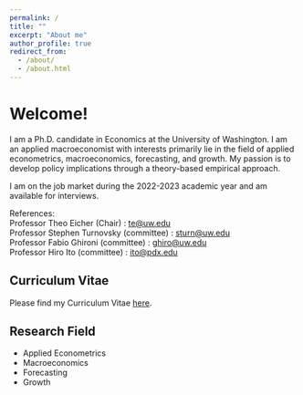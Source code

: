 ```yaml
---
permalink: /
title: ""
excerpt: "About me"
author_profile: true
redirect_from: 
  - /about/
  - /about.html
---
```


Welcome! 
======
I am a Ph.D. candidate in Economics at the University of Washington.
I am an applied macroeconomist with interests primarily lie in the field of applied econometrics, macroeconomics, forecasting, and growth. My passion is to develop policy implications through a theory-based empirical approach. 

I am on the job market during the 2022-2023 academic year and am available for interviews. 

References: <br/>
Professor Theo Eicher (Chair) : te@uw.edu <br/>
Professor Stephen Turnovsky (committee) : sturn@uw.edu <br/>
Professor Fabio Ghironi (committee) : ghiro@uw.edu <br/>
Professor Hiro Ito (committee) : ito@pdx.edu




Curriculum Vitae
------
Please find my Curriculum Vitae [here](https://Reina-Kawai.github.io/files/econ_reina_cv.pdf).


Research Field
------
* Applied Econometrics
* Macroeconomics
* Forecasting
* Growth
  

